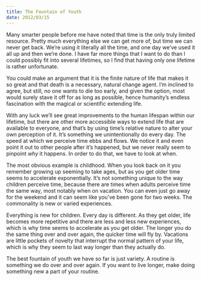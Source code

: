 ```yaml
---
title: The Fountain of Youth
date: 2012/03/15
---
```


Many smarter people before me have noted that time is the only truly limited resource. Pretty much everything else we can get more of, but time we can never get back. We’re using it literally all the time, and one day we’ve used it all up and then we’re done. I have far more things that I want to do than I could possibly fit into several lifetimes, so I find that having only one lifetime is rather unfortunate.

You could make an argument that it is the finite nature of life that makes it so great and that death is a necessary, natural change agent. I’m inclined to agree, but still, no one wants to die too early, and given the option, most would surely stave it off for as long as possible, hence humanity’s endless fascination with the magical or scientific extending life.

With any luck we’ll see great improvements to the human lifespan within our lifetime, but there are other more accessible ways to extend life that are available to everyone, and that’s by using time’s relative nature to alter your own perception of it. It’s something we unintentionally do every day. The speed at which we perceive time ebbs and flows. We notice it and even point it out to other people after it’s happened, but we never really seem to pinpoint _why_ it happens. In order to do that, we have to look at when.

The most obvious example is childhood. When you look back on it you remember growing up seeming to take ages, but as you get older time seems to accelerate exponentially. It’s not something unique to the way children perceive time, because there are times when adults perceive time the same way, most notably when on vacation. You can even just go away for the weekend and it can seem like you’ve been gone for two weeks. The commonality is new or varied experiences.

Everything is new for children. Every day is different. As they get older, life becomes more repetitive and there are less and less new experiences, which is why time seems to accelerate as you get older. The longer you do the same thing over and over again, the quicker time will fly by. Vacations are little pockets of novelty that interrupt the normal pattern of your life, which is why they seem to last way longer than they actually do.

The best fountain of youth we have so far is just variety. A routine is something we do over and over again. If you want to live longer, make doing something new a part of your routine.
